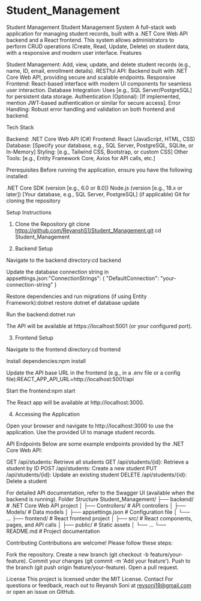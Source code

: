 # Student_Management
Student Management
Student Management System
A full-stack web application for managing student records, built with a .NET Core Web API backend and a React frontend. This system allows administrators to perform CRUD operations (Create, Read, Update, Delete) on student data, with a responsive and modern user interface.
Features

Student Management: Add, view, update, and delete student records (e.g., name, ID, email, enrollment details).
RESTful API: Backend built with .NET Core Web API, providing secure and scalable endpoints.
Responsive Frontend: React-based interface with modern UI components for seamless user interaction.
Database Integration: Uses [e.g., SQL Server/PostgreSQL] for persistent data storage.
Authentication (Optional): [If implemented, mention JWT-based authentication or similar for secure access].
Error Handling: Robust error handling and validation on both frontend and backend.

Tech Stack

Backend: .NET Core Web API (C#)
Frontend: React (JavaScript, HTML, CSS)
Database: [Specify your database, e.g., SQL Server, PostgreSQL, SQLite, or In-Memory]
Styling: [e.g., Tailwind CSS, Bootstrap, or custom CSS]
Other Tools: [e.g., Entity Framework Core, Axios for API calls, etc.]

Prerequisites
Before running the application, ensure you have the following installed:

.NET Core SDK (version [e.g., 6.0 or 8.0])
Node.js (version [e.g., 18.x or later])
[Your database, e.g., SQL Server, PostgreSQL] (if applicable)
Git for cloning the repository

Setup Instructions
1. Clone the Repository
git clone https://github.com/ReyanshS1/Student_Management.git
cd Student_Management

2. Backend Setup

Navigate to the backend directory:cd backend


Update the database connection string in appsettings.json:"ConnectionStrings": {
  "DefaultConnection": "your-connection-string"
}


Restore dependencies and run migrations (if using Entity Framework):dotnet restore
dotnet ef database update


Run the backend:dotnet run

The API will be available at https://localhost:5001 (or your configured port).

3. Frontend Setup

Navigate to the frontend directory:cd frontend


Install dependencies:npm install


Update the API base URL in the frontend (e.g., in a .env file or a config file):REACT_APP_API_URL=http://localhost:5001/api


Start the frontend:npm start

The React app will be available at http://localhost:3000.

4. Accessing the Application

Open your browser and navigate to http://localhost:3000 to use the application.
Use the provided UI to manage student records.

API Endpoints
Below are some example endpoints provided by the .NET Core Web API:

GET /api/students: Retrieve all students
GET /api/students/{id}: Retrieve a student by ID
POST /api/students: Create a new student
PUT /api/students/{id}: Update an existing student
DELETE /api/students/{id}: Delete a student

For detailed API documentation, refer to the Swagger UI (available when the backend is running).
Folder Structure
Student_Management/
├── backend/                # .NET Core Web API project
│   ├── Controllers/        # API controllers
│   ├── Models/             # Data models
│   ├── appsettings.json    # Configuration file
│   └── ...
├── frontend/               # React frontend project
│   ├── src/                # React components, pages, and API calls
│   ├── public/             # Static assets
│   └── ...
└── README.md               # Project documentation

Contributing
Contributions are welcome! Please follow these steps:

Fork the repository.
Create a new branch (git checkout -b feature/your-feature).
Commit your changes (git commit -m 'Add your feature').
Push to the branch (git push origin feature/your-feature).
Open a pull request.

License
This project is licensed under the MIT License.
Contact
For questions or feedback, reach out to Reyansh Soni at reysoni19@gmail.com or open an issue on GitHub.
